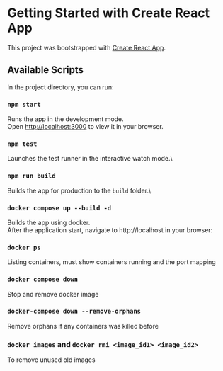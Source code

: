 # Getting Started with Create React App

This project was bootstrapped with [Create React App](https://github.com/facebook/create-react-app).

## Available Scripts

In the project directory, you can run:

### `npm start`

Runs the app in the development mode.\
Open [http://localhost:3000](http://localhost:3000) to view it in your browser.

### `npm test`

Launches the test runner in the interactive watch mode.\

### `npm run build`

Builds the app for production to the `build` folder.\

### `docker compose up --build -d`

Builds the app using docker.\
After the application start, navigate to http://localhost in your browser:

### `docker ps`

Listing containers, must show containers running and the port mapping

### `docker compose down`

Stop and remove docker image

### `docker-compose down --remove-orphans`

Remove orphans if any containers was killed before

### `docker images` and `docker rmi <image_id1> <image_id2>`

To remove unused old images
